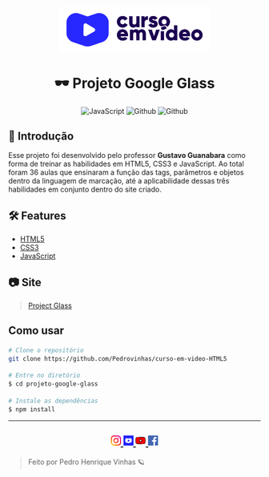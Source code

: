 <div align="center">
<a href="https://www.youtube.com/watch?v=epDCjksKMok&list=PLHz_AreHm4dlAnJ_jJtV29RFxnPHDuk9o&ab_channel=CursoemV%C3%ADdeo">
 <img src="./_github/logo_curso_em_video.jpg" width=300px;>
</a>
</div>



<h1 align=center> 🕶️ Projeto Google Glass </h1>

<p align=center>
<img alt="JavaScript" src="https://img.shields.io/badge/Javascript-ecma2018-yellow?logo=javascript&style=plastic">
 <img alt="Github" src="https://img.shields.io/badge/html-5.0-F16529?logo=html5&style=flat">
 <img alt="Github" src="https://img.shields.io/badge/css-3.0-2965f1?logo=CSS3&style=flat">
</p>

## 📌 Introdução

<p> Esse projeto foi desenvolvido pelo professor <b>Gustavo Guanabara</b> como forma de treinar as habilidades em HTML5, CSS3 e JavaScript. Ao total foram 36 aulas que ensinaram a função das tags, parâmetros e objetos dentro da linguagem de marcação, até a aplicabilidade dessas três habilidades em conjunto dentro do site criado.</p>


## 🛠  Features 
- [HTML5](https://developer.mozilla.org/pt-BR/docs/Web/HTML/HTML5)
- [CSS3](https://www.w3schools.com/css/)
- [JavaScript](https://developer.mozilla.org/pt-BR/docs/Web/JavaScript)

## 📷 Site

> [Project Glass](https://projectglass.vercel.app/)

## Como usar

```bash
# Clone o repositório
git clone https://github.com/Pedrovinhas/curso-em-video-HTML5

# Entre no diretório
$ cd projeto-google-glass

# Instale as dependências
$ npm install
```
---
<h2 align=center> 
    <a href="https://www.instagram.com/cursoemvideo/">
    <img src="./_github/instagram.png" width="20px" />
    </a>
    <a href="https://www.cursoemvideo.com">
    <img src="./_github/unnamed.jpg" width="20px" />
    </a>
    <a href="https://www.youtube.com/user/cursosemvideo">
    <img src="./_github/youtube.png" width="20px" />
    </a>
    <a href="https:facebook.com/cursosemvideo">
    <img src="./_github/facebook.png" width="20px" />
    </a>
</h2>

> Feito por Pedro Henrique Vinhas 🪐
